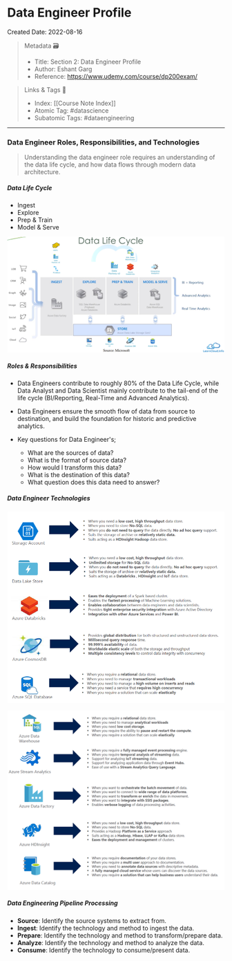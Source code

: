 # Data Engineer Profile
Created Date: 2022-08-16

> Metadata 🗃
> - Title: Section 2: Data Engineer Profile
> - Author: Eshant Garg
> - Reference: https://www.udemy.com/course/dp200exam/

> Links & Tags 🔗
> - Index: [[Course Note Index]]
> - Atomic Tag: #datascience
> - Subatomic Tags: #dataengineering 

___ 

### Data Engineer Roles, Responsibilities, and Technologies
> Understanding the data engineer role requires an understanding of the data life cycle, and how data flows through modern data architecture.

##### Data Life Cycle
- Ingest
- Explore
- Prep & Train
- Model & Serve

![[Data Life Cycle DP-203.png]](Images/Data%20Life%20Cycle%20DP-203.png)

##### Roles & Responsibilities
- Data Engineers contribute to roughly 80% of the Data Life Cycle, while Data Analyst and Data Scientist mainly contribute to the tail-end of the life cycle (BI/Reporting, Real-Time and Advanced Analytics). 
- Data Engineers ensure the smooth flow of data from source to destination, and build the foundation for historic and predictive analytics. 

- Key questions for Data Engineer's;
	- What are the sources of data?
	- What is the format of source data?
	- How would I transform this data?
	- What is the destination of this data?
	- What question does this data need to answer?

##### Data Engineer Technologies 

![[Azure Data Engineer Tech (Part 1).png]](Images/Azure%20Data%20Engineer%20Tech%20(Part%201).png)


![[Azure Data Engineer Tech (Part 2).png]](Images/Azure%20Data%20Engineer%20Tech%20(Part%202).png)

##### Data Engineering Pipeline Processing
- **Source**: Identify the source systems to extract from.
- **Ingest**: Identify the technology and method to ingest the data.
- **Prepare**: Identify the technology and method to transform/prepare data.
- **Analyze**: Identify the technology and method to analyze the data.
- **Consume**: Identify the technology to consume/present data.
